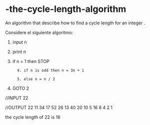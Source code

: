 # -the-cycle-length-algorithm
An algorithm that describe how to find a cycle length for an integer .

Considere el siguiente algoritmo:

1. input n

2. print n

3. if n = 1 then STOP

         4. if n is odd then n = 3n + 1

         5. else n = n / 2

6. GOTO 2

//INPUT 22 

//OUTPUT 22 11 34 17 52 26 13 40 20 10 5 16 8 4 2 1 

 the cycle length of 22 is 16
